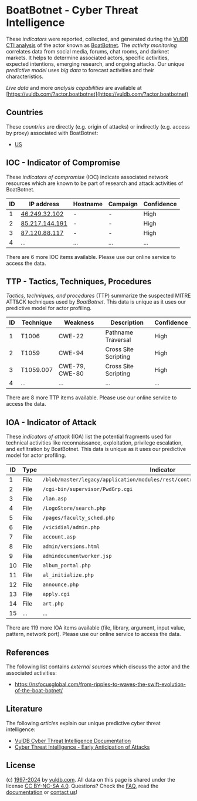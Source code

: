 # BoatBotnet - Cyber Threat Intelligence

These _indicators_ were reported, collected, and generated during the [VulDB CTI analysis](https://vuldb.com/?kb.cti) of the actor known as [BoatBotnet](https://vuldb.com/?actor.boatbotnet). The _activity monitoring_ correlates data from social media, forums, chat rooms, and darknet markets. It helps to determine associated actors, specific activities, expected intentions, emerging research, and ongoing attacks. Our unique _predictive model_ uses _big data_ to forecast activities and their characteristics.

_Live data_ and more _analysis capabilities_ are available at [https://vuldb.com/?actor.boatbotnet](https://vuldb.com/?actor.boatbotnet)

## Countries

These _countries_ are directly (e.g. origin of attacks) or indirectly (e.g. access by proxy) associated with BoatBotnet:

* [US](https://vuldb.com/?country.us)

## IOC - Indicator of Compromise

These _indicators of compromise_ (IOC) indicate associated network resources which are known to be part of research and attack activities of BoatBotnet.

ID | IP address | Hostname | Campaign | Confidence
-- | ---------- | -------- | -------- | ----------
1 | [46.249.32.102](https://vuldb.com/?ip.46.249.32.102) | - | - | High
2 | [85.217.144.191](https://vuldb.com/?ip.85.217.144.191) | - | - | High
3 | [87.120.88.117](https://vuldb.com/?ip.87.120.88.117) | - | - | High
4 | ... | ... | ... | ...

There are 6 more IOC items available. Please use our online service to access the data.

## TTP - Tactics, Techniques, Procedures

_Tactics, techniques, and procedures_ (TTP) summarize the suspected MITRE ATT&CK techniques used by _BoatBotnet_. This data is unique as it uses our predictive model for actor profiling.

ID | Technique | Weakness | Description | Confidence
-- | --------- | -------- | ----------- | ----------
1 | T1006 | CWE-22 | Pathname Traversal | High
2 | T1059 | CWE-94 | Cross Site Scripting | High
3 | T1059.007 | CWE-79, CWE-80 | Cross Site Scripting | High
4 | ... | ... | ... | ...

There are 8 more TTP items available. Please use our online service to access the data.

## IOA - Indicator of Attack

These _indicators of attack_ (IOA) list the potential fragments used for technical activities like reconnaissance, exploitation, privilege escalation, and exfiltration by BoatBotnet. This data is unique as it uses our predictive model for actor profiling.

ID | Type | Indicator | Confidence
-- | ---- | --------- | ----------
1 | File | `/blob/master/legacy/application/modules/rest/controllers/ShowImageController.php` | High
2 | File | `/cgi-bin/supervisor/PwdGrp.cgi` | High
3 | File | `/lan.asp` | Medium
4 | File | `/LogoStore/search.php` | High
5 | File | `/pages/faculty_sched.php` | High
6 | File | `/vicidial/admin.php` | High
7 | File | `account.asp` | Medium
8 | File | `admin/versions.html` | High
9 | File | `admindocumentworker.jsp` | High
10 | File | `album_portal.php` | High
11 | File | `al_initialize.php` | High
12 | File | `announce.php` | Medium
13 | File | `apply.cgi` | Medium
14 | File | `art.php` | Low
15 | ... | ... | ...

There are 119 more IOA items available (file, library, argument, input value, pattern, network port). Please use our online service to access the data.

## References

The following list contains _external sources_ which discuss the actor and the associated activities:

* https://nsfocusglobal.com/from-ripples-to-waves-the-swift-evolution-of-the-boat-botnet/

## Literature

The following _articles_ explain our unique predictive cyber threat intelligence:

* [VulDB Cyber Threat Intelligence Documentation](https://vuldb.com/?kb.cti)
* [Cyber Threat Intelligence - Early Anticipation of Attacks](https://www.scip.ch/en/?labs.20201022)

## License

(c) [1997-2024](https://vuldb.com/?kb.changelog) by [vuldb.com](https://vuldb.com/?kb.about). All data on this page is shared under the license [CC BY-NC-SA 4.0](https://creativecommons.org/licenses/by-nc-sa/4.0/). Questions? Check the [FAQ](https://vuldb.com/?kb.faq), read the [documentation](https://vuldb.com/?kb) or [contact us](https://vuldb.com/?contact)!
